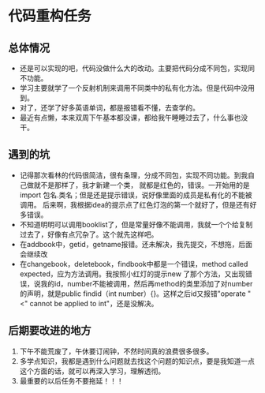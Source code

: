 # 代码重构任务
## 总体情况
* 还是可以实现的吧，代码没做什么大的改动。主要把代码分成不同包，实现同不功能。
* 学习主要就学了一个反射机制来调用不同类中的私有化方法。但是代码中没用到。
* 对了，还学了好多英语单词，都是报错看不懂，去查学的。
* 最近有点懒，本来双周下午基本都没课，都给我午睡睡过去了，什么事也没干。
## 遇到的坑
* 记得那次看林的代码很简洁，很有条理，分成不同包，实现不同功能。到我自己做就不是那样了，我才新建一个类，
就都是红色的，错误。一开始用的是import 包名.类名；但是还是提示错误，说好像里面的成员是私有化的不能被调用。
后来啊，我根据idea的提示点了红色灯泡的第一个就好了，但是还有好多错误。
* 不知道明明可以调用booklist了，但是常量好像不能调用，我就一个个给复制过去了，好像有点冗杂了。这个就先这样吧。
* 在addbook中，getid，getname报错。还未解决，我先提交，不想拖，后面会继续改
* 在changebook，deletebook，findbook中都是一个错误，method called expected，应为方法调用。我按照小红灯的提示new 了那个方法，又出现错误，说我的id，number不能被调用，然后再method的类里添加了对number的声明，就是public findid（int number）{}。这样之后id又报错"operate "<" cannot be applied to int"，还是没解决。
## 后期要改进的地方
1. 下午不能荒废了，午休要订闹钟，不然时间真的浪费很多很多。
2. 多学点知识，我都是遇到什么问题就去找这个问题的知识点，要是我知道一点这个方面的话，就可以再深入学习，理解透彻。
3. 最重要的以后任务不要拖延！！！
